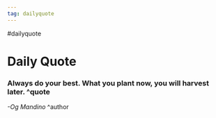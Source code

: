 ```yaml
---
tag: dailyquote
---
```


#dailyquote

# Daily Quote

### Always do your best. What you plant now, you will harvest later. ^quote
*-Og Mandino* ^author
